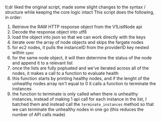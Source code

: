 tl;dr liked the original script, made some slight changes to the syntax / structure while keeping the core logic intact
This script does the following, in order:

1. Retrieve the RAW HTTP response object from the V1ListNode api
2. Decode the response object into utf8
3. load the object into json so that we can work directly with the keys
4. iterate over the array of node objects and skips the fargate nodes
5. for ec2 nodes, it pulls the instanceID from the providerID key nested within `spec` 
6. for the same node object, it will then determine the status of the node and append it to a relevant list
7. once the lists are fully popluated and we've iterated across all of the nodes, it makes a call to a function to evaluate health
8. this function starts by printing healthy nodes, and if the lenght of the unhealthy nodes array isn't equal to 0 it calls a function to terminate the instances 
9. the function to terminate is only called when there is unhealthy instances, instead of making 1 api call for each instance in the list, I batched them and instead call the `terminate_instances` method so that we can terminate the unhealthy nodes in one go (this reduces the number of API calls made)


